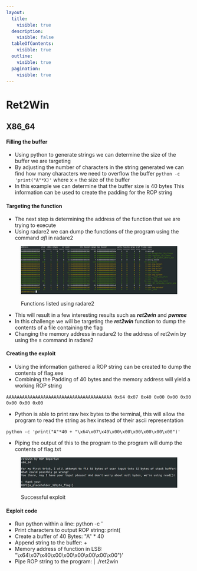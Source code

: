 ```yaml
---
layout:
  title:
    visible: true
  description:
    visible: false
  tableOfContents:
    visible: true
  outline:
    visible: true
  pagination:
    visible: true
---
```


# Ret2Win

## X86\_64

#### Filling the buffer

* Using python to generate strings we can determine the size of the buffer we are targeting&#x20;
* By adjusting the number of characters in the string generated we can find how many characters we need to overflow the buffer `python -c 'print("A"*X)'` where x = the size of the buffer&#x20;
* In this example we can determine that the buffer size is 40 bytes This information can be used to create the padding for the ROP string

#### Targeting the function

* The next step is determining the address of the function that we are trying to execute&#x20;
* Using radare2 we can dump the functions of the program using the command _afl_ in radare2

<figure><img src="../../.gitbook/assets/ret2win_afll_output.JPG" alt=""><figcaption><p>Functions listed using radare2</p></figcaption></figure>

* This will result in a few interesting results such as _**ret2win**_ and _**pwnme**_
* In this challenge we will be targeting the _**ret2win**_ function to dump the contents of a file containing the flag&#x20;
* Changing the memory address in radare2 to the address of ret2win by using the s command in radare2

#### Creating the exploit

* Using the information gathered a ROP string can be created to dump the contents of flag.exe
* Combining the Padding of 40 bytes and the memory address will yield a working ROP string

```
AAAAAAAAAAAAAAAAAAAAAAAAAAAAAAAAAAAAAAAA 0x64 0x07 0x40 0x00 0x00 0x00 0x00 0x00 0x00
```

* Python is able to print raw hex bytes to the terminal, this will allow the program to read the string as hex instead of their ascii representation

```
python -c 'print("A"*40 + "\x64\x07\x40\x00\x00\x00\x00\x00\x00")'
```

* Piping the output of this to the program to the program will dump the contents of flag.txt

<figure><img src="../../.gitbook/assets/ret2win_success.JPG" alt=""><figcaption><p>Successful exploit</p></figcaption></figure>

#### Exploit code

* Run python within a line: python -c '
* Print characters to output ROP string: print(
* Create a buffer of 40 Bytes: "A" \* 40
* Append string to the buffer: +
* Memory address of function in LSB: "\x64\x07\x40\x00\x00\x00\x00\x00\x00")'
* Pipe ROP string to the program: | ./ret2win
